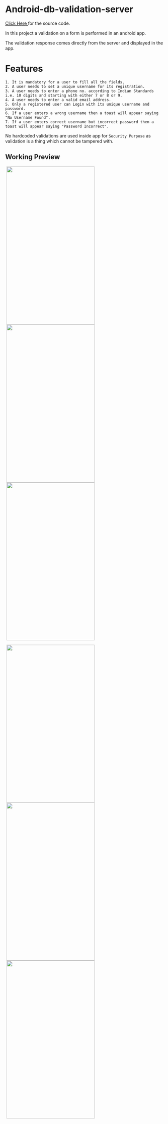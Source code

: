 # Android-db-validation-server

<a href="https://github.com/mittalHimanshu/Android-db-validation-server/blob/master/index.jsp"> Click Here </a> for the source code.

In this project a validation on a form is performed in an android app.

The validation response comes directly from the server and displayed in the app.

# Features

```
1. It is mandatory for a user to fill all the fields.
2. A user needs to set a unique username for its registration.
3. A user needs to enter a phone no. according to Indian Standards i.e. 10 digits and starting with either 7 or 8 or 9.
4. A user needs to enter a valid email address.
5. Only a registered user can Login with its unique username and password.
6. If a user enters a wrong username then a toast will appear saying "No Username Found".
7. If a user enters correct username but incorrect password then a toast will appear saying "Password Incorrect". 
```
No hardcoded validations are used inside app for `Security Purpose` as validation is a thing which cannot be tampered with.

## Working Preview

<p float="left">
<img src="https://mittalhimanshu151.000webhostapp.com/Images/1.jpeg" width="280" height="500" hspace="4"/>
<img src="https://mittalhimanshu151.000webhostapp.com/Images/2.jpeg" width="280" height="500" hspace="4"/>
<img src="https://mittalhimanshu151.000webhostapp.com/Images/3.jpeg" width="280" height="500" hspace="4"/>
</p>
<p float="left">
<img src="https://mittalhimanshu151.000webhostapp.com/Images/4.jpeg" width="280" height="500" hspace="4"/>
<img src="https://mittalhimanshu151.000webhostapp.com/Images/7.jpeg" width="280" height="500" hspace="4"/>
<img src="https://mittalhimanshu151.000webhostapp.com/Images/8.jpeg" width="280" height="500" hspace="4"/>
</p>
